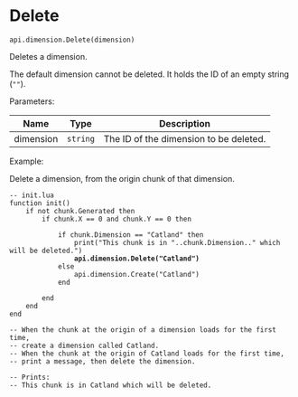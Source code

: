 # Delete



`api.dimension.Delete(dimension)`

Deletes a dimension.

The default dimension cannot be deleted. It holds the ID of an empty string (`""`).



Parameters:

| Name       | Type     | Description                            |
| ---------- | -------- | -------------------------------------- |
| dimension  | `string` | The ID of the dimension to be deleted. |



Example:

Delete a dimension, from the origin chunk of that dimension.

<pre class="language-lua"><code class="lang-lua">-- init.lua
function init()
    if not chunk.Generated then
        if chunk.X == 0 and chunk.Y == 0 then
        
            if chunk.Dimension == "Catland" then
                print("This chunk is in "..chunk.Dimension.." which will be deleted.")
<strong>                api.dimension.Delete("Catland")
</strong>            else
                api.dimension.Create("Catland")
            end
            
        end
    end
end

-- When the chunk at the origin of a dimension loads for the first time,
-- create a dimension called Catland.
-- When the chunk at the origin of Catland loads for the first time,
-- print a message, then delete the dimension.

-- Prints:
-- This chunk is in Catland which will be deleted.
</code></pre>

